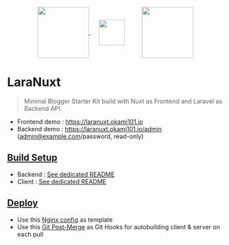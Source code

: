 <p align="center">
<a href="https://nuxtjs.org/" target="_blank">
<img align="center" height="120" src="https://fr.nuxtjs.org/logos/nuxt.svg"/>
</a>
&nbsp;&nbsp;&nbsp;&nbsp;
<img align="center" height="60" src="https://image.flaticon.com/icons/svg/148/148836.svg"/>
&nbsp;&nbsp;&nbsp;&nbsp;&nbsp;&nbsp;&nbsp;&nbsp;
<a href="https://laravel.com/" target="_blank">
<img align="center" height="120" src="https://cdn.worldvectorlogo.com/logos/laravel-2.svg"/></p>
</a>

# LaraNuxt

> Minimal Blogger Starter Kit build with Nuxt as Frontend and Laravel as Backend API.

* Frontend demo : https://laranuxt.okami101.io
* Backend demo : https://laranuxt.okami101.io/admin (admin@example.com/password, read-only)

## [Build Setup](#setup)

* Backend : [See dedicated README](client)
* Client : [See dedicated README](server)

## [Deploy](#deploy)

* Use this [Nginx config](nginx.conf) as template
* Use this [Git Post-Merge](post-merge.sh) as Git Hooks for autobuilding client & server on each pull
